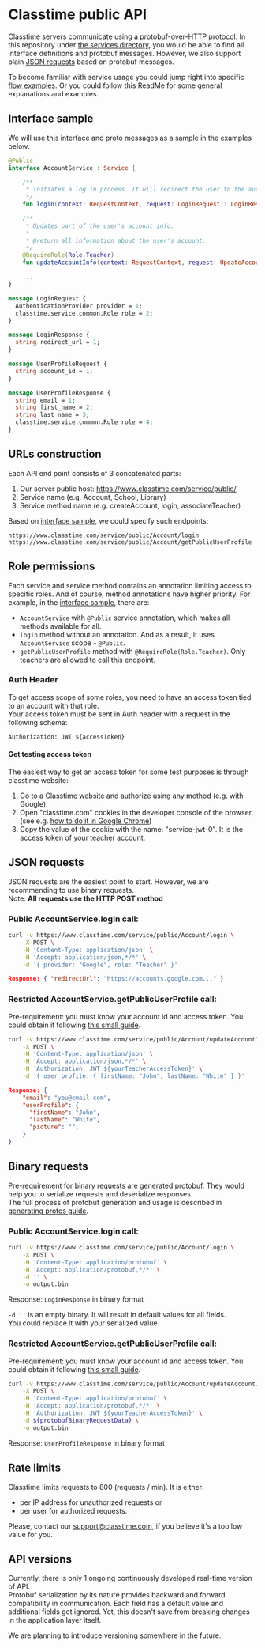 # Classtime public API

Classtime servers communicate using a protobuf-over-HTTP protocol. In this repository under [the services directory](./classtime/services/), you would be able to find all interface definitions and protobuf messages. However, we also support plain [JSON requests](./README.md#json-requests) based on protobuf messages.

To become familiar with service usage you could jump right into specific [flow examples](./flow-examples/). Or you could follow this ReadMe for some general explanations and examples.

## Interface sample

We will use this interface and proto messages as a sample in the examples below:

```kotlin
@Public
interface AccountService : Service {

    /**
     * Initiates a log in process. It will redirect the user to the authentication provider.
     */
    fun login(context: RequestContext, request: LoginRequest): LoginResponse

    /**
     * Updates part of the user's account info.
     *
     * @return all information about the user's account.
     */
    @RequireRole(Role.Teacher)
    fun updateAccountInfo(context: RequestContext, request: UpdateAccountInfoRequest): AccountInfoResponse

    ...
}
```

```protobuf
message LoginRequest {
  AuthenticationProvider provider = 1;
  classtime.service.common.Role role = 2;
}

message LoginResponse {
  string redirect_url = 1;
}

message UserProfileRequest {
  string account_id = 1;
}

message UserProfileResponse {
  string email = 1;
  string first_name = 2;
  string last_name = 3;
  classtime.service.common.Role role = 4;
}
```

## URLs construction

Each API end point consists of 3 concatenated parts:
1. Our server public host: https://www.classtime.com/service/public/
2. Service name (e.g. Account, School, Library)
3. Service method name (e.g. createAccount, login, associateTeacher)

Based on [interface sample](./README.md#interface-sample), we could specify such endpoints:
```
https://www.classtime.com/service/public/Account/login
https://www.classtime.com/service/public/Account/getPublicUserProfile
```

## Role permissions

Each service and service method contains an annotation limiting access to specific roles. And of course, method annotations have higher priority. For example, in the [interface sample](./README.md#interface-sample), there are:
- `AccountService` with `@Public` service annotation, which makes all methods available for all.
- `login` method without an annotation. And as a result, it uses `AccountService` scope - `@Public`.
- `getPublicUserProfile` method with `@RequireRole(Role.Teacher)`. Only teachers are allowed to call this endpoint.

### Auth Header

To get access scope of some roles, you need to have an access token tied to an account with that role.  
Your access token must be sent in Auth header with a request in the following schema:

```
Authorization: JWT ${accessToken}
```

#### Get testing access token
The easiest way to get an access token for some test purposes is through classtime website:
1. Go to a [Classtime website](https://www.classtime.com/auth/login) and authorize using any method (e.g. with Google).
2. Open "classtime.com" cookies in the developer console of the browser. (see e.g. [how to do it in Google Chrome](https://developer.chrome.com/docs/devtools/application/cookies/#open))
3. Copy the value of the cookie with the name: "service-jwt-0". It is the access token of your teacher account.

## JSON requests

JSON requests are the easiest point to start. However, we are recommending to use binary requests.  
Note: **All requests use the HTTP POST method**

### Public AccountService.login call:
```bash
curl -v https://www.classtime.com/service/public/Account/login \
    -X POST \
    -H 'Content-Type: application/json' \
    -H 'Accept: application/json,*/*' \
    -d '{ provider: "Google", role: "Teacher" }'
```
```json
Response: { "redirectUrl": "https://accounts.google.com..." }
```

### Restricted AccountService.getPublicUserProfile call:
Pre-requirement: you must know your account id and access token. You could obtain it following [this small guide](./flow-examples/my-account-id.md).

```bash
curl -v https://www.classtime.com/service/public/Account/updateAccountInfo \
    -X POST \
    -H 'Content-Type: application/json' \
    -H 'Accept: application/json,*/*' \
    -H 'Authorization: JWT ${yourTeacherAccessToken}' \
    -d '{ user_profile: { firstName: "John", lastName: "White" } }'
```
```json
Response: {
    "email": "you@email.com",
    "userProfile": {
      "firstName": "John",
      "lastName": "White",
      "picture": "",
    }
}
```

## Binary requests

Pre-requirement for binary requests are generated protobuf. They would help you to serialize requests and deserialize responses.  
The full process of protobuf generation and usage is described in [generating protos guide](./generate_porotos.md).

### Public AccountService.login call:
```bash
curl -v https://www.classtime.com/service/public/Account/login \
    -X POST \
    -H 'Content-Type: application/protobuf' \
    -H 'Accept: application/protobuf,*/*' \
    -d '' \
    -o output.bin
```
Response: `LoginResponse` in binary format

`-d ''` is an empty binary. It will result in default values for all fields.  
You could replace it with your serialized value.

### Restricted AccountService.getPublicUserProfile call:
Pre-requirement: you must know your account id and access token. You could obtain it following [this small guide](./flow-examples/my-account-id.md).

```bash
curl -v https://www.classtime.com/service/public/Account/updateAccountInfo \
    -X POST \
    -H 'Content-Type: application/protobuf' \
    -H 'Accept: application/protobuf,*/*' \
    -H 'Authorization: JWT ${yourTeacherAccessToken}' \
    -d ${protobufBinaryRequestData} \
    -o output.bin

```
Response: `UserProfileResponse` in binary format

## Rate limits

Classtime limits requests to 800 (requests / min). It is either:
- per IP address for unauthorized requests or
- per user for authorized requests.

Please, contact our support@classtime.com, if you believe it's a too low value for you.

## API versions

Currently, there is only 1 ongoing continuously developed real-time version of API.  
Protobuf serialization by its nature provides backward and forward compatibility in communication. Each field has a default value and additional fields get ignored. Yet, this doesn't save from breaking changes in the application layer itself.  

We are planning to introduce versioning somewhere in the future.
